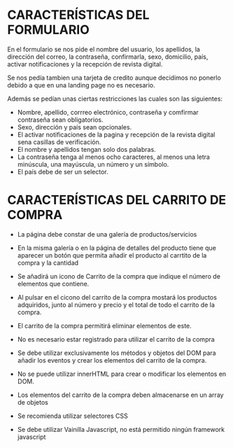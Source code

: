 # CARACTERÍSTICAS DEL FORMULARIO

En el formulario se nos pide el nombre del usuario, los apellidos, la dirección del correo, la contraseña, confirmarla, sexo, domicilio, país, 
activar notificaciones y la recepción de revista digital.

Se nos pedía tambien una tarjeta de credito aunque decidimos no ponerlo debido a que en una landing page no es necesario.

Además se pedían unas ciertas restricciones las cuales son las siguientes:

  - Nombre, apellido, corrreo electrónico, contraseña y comfirmar contraseña sean obligatorios.
  - Sexo, dirección y país sean opcionales.
  - El activar notificaciones de la pagina y recepción de la revista digital sena casillas de verificación.
  - El nombre y apellidos tengan solo dos palabras.
  - La contraseña tenga al menos ocho caracteres, al menos una letra minúscula, una mayúscula, un número y un símbolo.
  - El país debe de ser un selector.







# CARACTERÍSTICAS DEL CARRITO DE COMPRA

- La página debe constar de una galería de productos/servicios
- En la misma galería o en la página de detalles del producto tiene que aparecer un botón que permita añadir el producto al carrtito de la compra y la cantidad
- Se añadirá un icono de Carrito de la compra que indique el número de elementos que contiene.
- Al pulsar en el cicono del carrito de la compra mostará los productos adquiridos, junto al número y precio y el total de todo el carrito de la compra.
- El carrito de la compra permitirá eliminar elementos de este.
- No es necesario estar registrado para utilizar el carrito de la compra

- Se debe utilizar exclusivamente los métodos y objetos del DOM para añadir los eventos y crear los elementos del carrito de la compra.
- No se puede utilizar innerHTML para crear o modificar los elementos en DOM.
- Los elementos del carrito de la compra deben almacenarse en un array de objetos
- Se recomienda utilizar selectores CSS 
- Se debe utilizar Vainilla Javascript, no está permitido ningún framework javascript 

